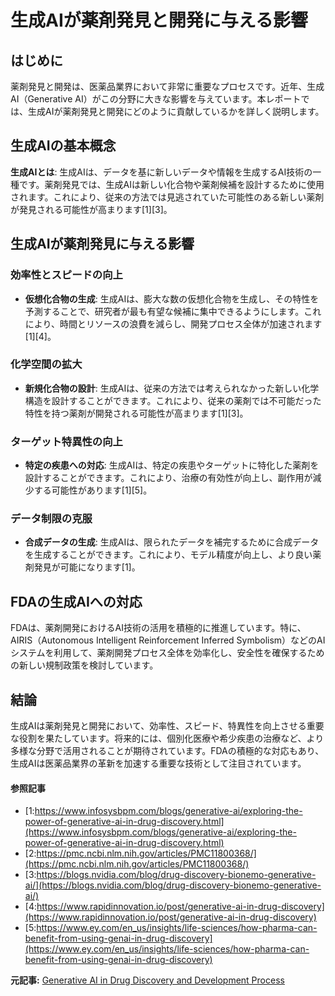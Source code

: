 # 生成AIが薬剤発見と開発に与える影響

## はじめに

薬剤発見と開発は、医薬品業界において非常に重要なプロセスです。近年、生成AI（Generative AI）がこの分野に大きな影響を与えています。本レポートでは、生成AIが薬剤発見と開発にどのように貢献しているかを詳しく説明します。

## 生成AIの基本概念

**生成AIとは**: 生成AIは、データを基に新しいデータや情報を生成するAI技術の一種です。薬剤発見では、生成AIは新しい化合物や薬剤候補を設計するために使用されます。これにより、従来の方法では見逃されていた可能性のある新しい薬剤が発見される可能性が高まります[1][3]。

## 生成AIが薬剤発見に与える影響

### **効率性とスピードの向上**

- **仮想化合物の生成**: 生成AIは、膨大な数の仮想化合物を生成し、その特性を予測することで、研究者が最も有望な候補に集中できるようにします。これにより、時間とリソースの浪費を減らし、開発プロセス全体が加速されます[1][4]。

### **化学空間の拡大**

- **新規化合物の設計**: 生成AIは、従来の方法では考えられなかった新しい化学構造を設計することができます。これにより、従来の薬剤では不可能だった特性を持つ薬剤が開発される可能性が高まります[1][3]。

### **ターゲット特異性の向上**

- **特定の疾患への対応**: 生成AIは、特定の疾患やターゲットに特化した薬剤を設計することができます。これにより、治療の有効性が向上し、副作用が減少する可能性があります[1][5]。

### **データ制限の克服**

- **合成データの生成**: 生成AIは、限られたデータを補完するために合成データを生成することができます。これにより、モデル精度が向上し、より良い薬剤発見が可能になります[1]。

## FDAの生成AIへの対応

FDAは、薬剤開発におけるAI技術の活用を積極的に推進しています。特に、AIRIS（Autonomous Intelligent Reinforcement Inferred Symbolism）などのAIシステムを利用して、薬剤開発プロセス全体を効率化し、安全性を確保するための新しい規制政策を検討しています。

## 結論

生成AIは薬剤発見と開発において、効率性、スピード、特異性を向上させる重要な役割を果たしています。将来的には、個別化医療や希少疾患の治療など、より多様な分野で活用されることが期待されています。FDAの積極的な対応もあり、生成AIは医薬品業界の革新を加速する重要な技術として注目されています。

#### 参照記事
- [1:https://www.infosysbpm.com/blogs/generative-ai/exploring-the-power-of-generative-ai-in-drug-discovery.html](https://www.infosysbpm.com/blogs/generative-ai/exploring-the-power-of-generative-ai-in-drug-discovery.html)
- [2:https://pmc.ncbi.nlm.nih.gov/articles/PMC11800368/](https://pmc.ncbi.nlm.nih.gov/articles/PMC11800368/)
- [3:https://blogs.nvidia.com/blog/drug-discovery-bionemo-generative-ai/](https://blogs.nvidia.com/blog/drug-discovery-bionemo-generative-ai/)
- [4:https://www.rapidinnovation.io/post/generative-ai-in-drug-discovery](https://www.rapidinnovation.io/post/generative-ai-in-drug-discovery)
- [5:https://www.ey.com/en_us/insights/life-sciences/how-pharma-can-benefit-from-using-genai-in-drug-discovery](https://www.ey.com/en_us/insights/life-sciences/how-pharma-can-benefit-from-using-genai-in-drug-discovery)


**元記事:** [Generative AI in Drug Discovery and Development Process](https://www.globenewswire.com/news-release/2025/03/10/3039741/28124/en/Generative-AI-in-Drug-Discovery-and-Development-Process-Course-FDA-Embraces-Generative-AI-to-Propel-Drug-Discovery-and-Development-Forward-ONLINE-EVENT-April-2-2025-ON-DEMAND.html)